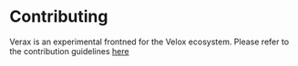 # Contributing

Verax is an experimental frontned for the Velox ecosystem. Please refer to
the contribution guidelines
[here](https://github.com/facebookincubator/velox/blob/main/CONTRIBUTING.md)
